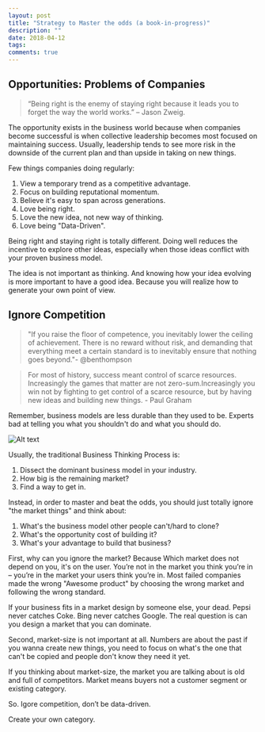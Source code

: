 ```yaml
---
layout: post
title: "Strategy to Master the odds (a book-in-progress)"
description: ""
date: 2018-04-12
tags: 
comments: true
---
```


## Opportunities: Problems of Companies


> “Being right is the enemy of staying right because it leads you to forget the way the world works.” – Jason Zweig.


The opportunity exists in the business world because when companies become successful is when collective leadership becomes most focused on maintaining success. Usually, leadership tends to see more risk in the downside of the current plan and than upside in taking on new things.

Few things companies doing regularly:

1. View a temporary trend as a competitive advantage.
2. Focus on building reputational momentum.
3. Believe it's easy to span across generations.
4. Love being right.
5. Love the new idea, not new way of thinking.
6. Love being "Data-Driven".

Being right and staying right is totally different. Doing well reduces the incentive to explore other ideas, especially when those ideas conflict with your proven business model. 

The idea is not important as thinking. And knowing how your idea evolving is more important to have a good idea. Because you will realize how to generate your own point of view.


## Ignore Competition


> "If you raise the floor of competence, you inevitably lower the ceiling of achievement. There is no reward without risk, and demanding that everything meet a certain standard is to inevitably ensure that nothing goes beyond."- @benthompson

> For most of history,  success meant control of scarce resources. Increasingly the games that matter are not zero-sum.Increasingly you win not by fighting to get control of a scarce resource, but by having new ideas and building new things. - Paul Graham


Remember, business models are less durable than they used to be. Experts bad at telling you what you shouldn't do and what you should do. 


![Alt text](https://c1.staticflickr.com/1/815/40193081565_8dc7678b8a_c.jpg)


Usually, the traditional Business Thinking Process is:

1. Dissect the dominant business model in your industry.
2. How big is the remaining market?
3. Find a way to get in.

Instead, in order to master and beat the odds, you should just totally ignore "the market things" and think about:

1. What's the business model other people can't/hard to clone?
2. What's the opportunity cost of building it? 
3. What's your advantage to build that business?  

First, why can you ignore the market? Because Which market does not depend on you, it's on the user. You’re not in the market you think you’re in – you’re in the market your users think you’re in. Most failed companies made the wrong "Awesome product" by choosing the wrong market and following the wrong standard.

If your business fits in a market design by someone else, your dead. Pepsi never catches Coke. Bing never catches Google. The real question is can you design a market that you can dominate. 

Second, market-size is not important at all. Numbers are about the past if you wanna create new things, you need to focus on what's the one that can't be copied and people don't know they need it yet.

If you thinking about market-size, the market you are talking about is old and full of competitors. Market means buyers not a customer segment or existing category.

So. Igore competition, don’t be data-driven. 

Create your own category.
